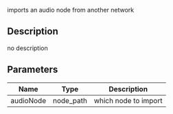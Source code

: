 imports an audio node from another network



## Description
no description
## Parameters

<table>
<thead>
	<tr>
		<th>Name</th>
		<th>Type</th>
		<th>Description</th>
	</tr>
</thead>
<tr>
	<td>audioNode</td>
	<td><div class='bg-indigo-800 px-2 py-px text-white rounded-sm'>node_path</div></td>
	<td>which node to import</td>
</tr>
</table>